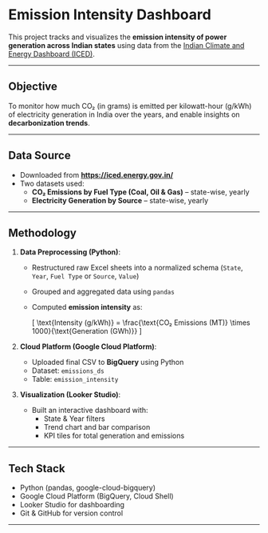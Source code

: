 # Emission Intensity Dashboard

This project tracks and visualizes the **emission intensity of power generation across Indian states** using data from the [Indian Climate and Energy Dashboard (ICED)](https://iced.niti.gov.in/).

---

## Objective

To monitor how much CO₂ (in grams) is emitted per kilowatt-hour (g/kWh) of electricity generation in India over the years, and enable insights on **decarbonization trends**.

---

## Data Source

- Downloaded from **https://iced.energy.gov.in/**
- Two datasets used:
  - **CO₂ Emissions by Fuel Type (Coal, Oil & Gas)** – state-wise, yearly
  - **Electricity Generation by Source** – state-wise, yearly

---

## Methodology

1. **Data Preprocessing (Python)**:
   - Restructured raw Excel sheets into a normalized schema (`State`, `Year`, `Fuel Type` or `Source`, `Value`)
   - Grouped and aggregated data using `pandas`
   - Computed **emission intensity** as:

     \[
     \text{Intensity (g/kWh)} = \frac{\text{CO₂ Emissions (MT)} \times 1000}{\text{Generation (GWh)}}
     \]

2. **Cloud Platform (Google Cloud Platform)**:
   - Uploaded final CSV to **BigQuery** using Python
   - Dataset: `emissions_ds`
   - Table: `emission_intensity`

3. **Visualization (Looker Studio)**:
   - Built an interactive dashboard with:
     - State & Year filters
     - Trend chart and bar comparison
     - KPI tiles for total generation and emissions

---

## Tech Stack

- Python (pandas, google-cloud-bigquery)
- Google Cloud Platform (BigQuery, Cloud Shell)
- Looker Studio for dashboarding
- Git & GitHub for version control

---
